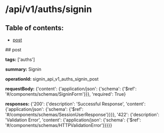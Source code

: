 # /api/v1/auths/signin

## Table of contents:
- [post](#post)

<a name="post" />
## post

**tags:** ['auths']

**summary:** Signin

**operationId:** signin_api_v1_auths_signin_post

**requestBody:** {'content': {'application/json': {'schema': {'$ref': '#/components/schemas/SigninForm'}}}, 'required': True}

**responses:** {'200': {'description': 'Successful Response', 'content': {'application/json': {'schema': {'$ref': '#/components/schemas/SessionUserResponse'}}}}, '422': {'description': 'Validation Error', 'content': {'application/json': {'schema': {'$ref': '#/components/schemas/HTTPValidationError'}}}}}

